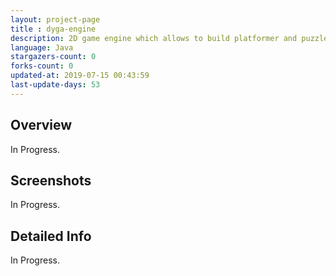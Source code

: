 ```yaml
---
layout: project-page
title : dyga-engine
description: 2D game engine which allows to build platformer and puzzle games.
language: Java
stargazers-count: 0
forks-count: 0
updated-at: 2019-07-15 00:43:59
last-update-days: 53
---
```

<!---
Gregoire Boiron <gregoire.boiron@gmail.com>
Copyright (c) 2018 Gregoire Boiron  All Rights Reserved.
--->

Overview
--------------------
In Progress.

Screenshots
--------------------
In Progress.

Detailed Info
--------------------
In Progress.

